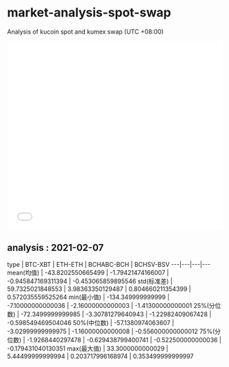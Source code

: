 # market-analysis-spot-swap
Analysis of kucoin spot and kumex swap (UTC +08:00)

<iframe width="100%" height="440" src="./data.html" frameborder="no" border="0" scrolling="no"></iframe>

## analysis : 2021-02-07

type | BTC-XBT | ETH-ETH | BCHABC-BCH | BCHSV-BSV 
---|---|---|---
mean(均值) | -43.8202550665499 | -1.79421474166007 | -0.945847169311394 | -0.453065859895546
std(标准差) | 59.7325021848553 | 3.98363350129487 | 0.804660211354399 | 0.572035559525264
min(最小值) | -134.349999999999 | -7.10000000000036 | -2.16000000000003 | -1.41300000000001
25%(分位数) | -72.3499999999985 | -3.30781279640943 | -1.22982409067428 | -0.598549469504046
50%(中位数) | -57.1380974063607 | -3.02999999999975 | -1.16000000000008 | -0.556000000000012
75%(分位数) | -1.9268440297478 | -0.629438799400741 | -0.522500000000036 | -0.179431040130351
max(最大值) | 33.3000000000029 | 5.44499999999994 | 0.203717996168974 | 0.353499999999997
